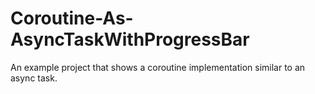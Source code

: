# Coroutine-As-AsyncTaskWithProgressBar
 An example project that shows a coroutine implementation similar to an async task.
